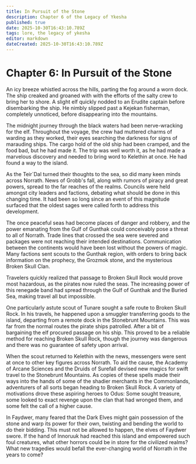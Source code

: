 ```yaml
---
title: In Pursuit of the Stone
description: Chapter 6 of the Legacy of Ykesha
published: true
date: 2025-10-30T16:43:10.789Z
tags: lore, the legacy of ykesha
editor: markdown
dateCreated: 2025-10-30T16:43:10.789Z
---
```


# Chapter 6: In Pursuit of the Stone
An icy breeze whistled across the hills, parting the fog around a worn dock. The ship creaked and groaned with with the efforts of the salty crew to bring her to shore. A slight elf quickly nodded to an Erudite captain before disembarking the ship. He nimbly slipped past a Kejekan fisherman, completely unnoticed, before disappearing into the mountains.

The midnight journey through the black waters had been nerve-wracking for the elf. Throughout the voyage, the crew had muttered charms of warding as they worked, their eyes searching the darkness for signs of marauding ships. The cargo hold of the old ship had been cramped, and the food bad, but he had made it. The trip was well worth it, as he had made a marvelous discovery and needed to bring word to Kelethin at once. He had found a way to the island.

As the Teir`Dal turned their thoughts to the sea, so did many keen minds across Norrath. News of Grobb's fall, along with rumors of piracy and great powers, spread to the far reaches of the realms. Councils were held amongst city leaders and factions, debating what should be done in this changing time. It had been so long since an event of this magnitude surfaced that the oldest sages were called forth to address this development.

The once peaceful seas had become places of danger and robbery, and the power emanating from the Gulf of Gunthak could conceivably pose a threat to all of Norrath. Trade lines that crossed the sea were severed and packages were not reaching their intended destinations. Communication between the continents would have been lost without the powers of magic. Many factions sent scouts to the Gunthak region, with orders to bring back information on the prophecy, the Grozmok stone, and the mysterious Broken Skull Clan.

Travelers quickly realized that passage to Broken Skull Rock would prove most hazardous, as the pirates now ruled the seas. The increasing power of this renegade band had spread through the Gulf of Gunthak and the Buried Sea, making travel all but impossible.

One particularly astute scout of Tunare sought a safe route to Broken Skull Rock. In his travels, he happened upon a smuggler transferring goods to the island, departing from a remote dock in the Stonebrunt Mountains. This was far from the normal routes the pirate ships patrolled. After a bit of bargaining the elf procured passage on his ship. This proved to be a reliable method for reaching Broken Skull Rock, though the journey was dangerous and there was no guarantee of safety upon arrival.

When the scout returned to Kelethin with the news, messengers were sent at once to other key figures across Norrath. To aid the cause, the Academy of Arcane Sciences and the Druids of Surefall devised new magics for swift travel to the Stonebrunt Mountains. As copies of these spells made their ways into the hands of some of the shadier merchants in the Commonlands, adventurers of all sorts began heading to Broken Skull Rock. A variety of motivations drove these aspiring heroes to Odus: Some sought treasure, some looked to exact revenge upon the clan that had wronged them, and some felt the call of a higher cause.

In Faydwer, many feared that the Dark Elves might gain possession of the stone and warp its power for their own, twisting and bending the world to do their bidding. This must not be allowed to happen, the elves of Faydwer swore. If the hand of Innoruuk had reached this island and empowered such foul creatures, what other horrors could be in store for the civilized realms? What new tragedies would befall the ever-changing world of Norrath in the years to come?